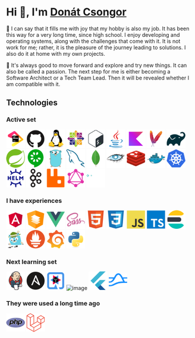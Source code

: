 # Hi 👋, I'm [Donát Csongor](https://www.linkedin.com/in/donat-csongor/)

🔭 I can say that it fills me with joy that my hobby is also my job. It has been this way for a very long time, since high school. 
I enjoy developing and operating systems, along with the challenges that come with it. 
It is not work for me; rather, it is the pleasure of the journey leading to solutions. 
I also do it at home with my own projects.

🎯 It's always good to move forward and explore and try new things. It can also be called a passion.
The next step for me is either becoming a Software Architect or a Tech Team Lead. 
Then it will be revealed whether I am compatible with it. 

## Technologies

### Active set
<img src="https://raw.githubusercontent.com/devicons/devicon/master/icons/jetbrains/jetbrains-original.svg" width="50" height="auto" alt="image" title="test"> <img src="https://raw.githubusercontent.com/devicons/devicon/master/icons/github/github-original.svg" width="50" height="auto" alt="image"> <img src="https://raw.githubusercontent.com/devicons/devicon/master/icons/linux/linux-original.svg" width="50" height="auto" alt="image"> <img src="https://raw.githubusercontent.com/devicons/devicon/master/icons/centos/centos-original.svg" width="50" height="auto" alt="image"> <img src="https://raw.githubusercontent.com/devicons/devicon/master/icons/bash/bash-original.svg" width="50" height="auto" alt="image"> <img src="https://raw.githubusercontent.com/devicons/devicon/master/icons/java/java-original.svg" width="50" height="auto" alt="image"> <img src="https://raw.githubusercontent.com/devicons/devicon/master/icons/kotlin/kotlin-original.svg" width="50" height="auto" alt="image"> <img src="https://raw.githubusercontent.com/devicons/devicon/master/icons/maven/maven-original.svg" width="50" height="auto" alt="image"> <img src="https://raw.githubusercontent.com/devicons/devicon/master/icons/gradle/gradle-original.svg" width="50" height="auto" alt="image"> <img src="https://raw.githubusercontent.com/devicons/devicon/master/icons/spring/spring-original.svg" width="50" height="auto" alt="image"> <img src="https://raw.githubusercontent.com/devicons/devicon/master/icons/cucumber/cucumber-plain.svg" width="50" height="auto" alt="image"> <img src="https://raw.githubusercontent.com/devicons/devicon/master/icons/go/go-original.svg" width="50" height="auto" alt="image"> <img src="https://raw.githubusercontent.com/devicons/devicon/master/icons/mysql/mysql-original.svg" width="50" height="auto" alt="image"> <img src="https://raw.githubusercontent.com/devicons/devicon/master/icons/mongodb/mongodb-original.svg" width="50" height="auto" alt="image"> <img src="https://raw.githubusercontent.com/devicons/devicon/master/icons/cassandra/cassandra-original.svg" width="50" height="auto" alt="image"> <img src="https://raw.githubusercontent.com/devicons/devicon/master/icons/redis/redis-original.svg" width="50" height="auto" alt="image"> <img src="https://raw.githubusercontent.com/devicons/devicon/master/icons/docker/docker-original.svg" width="50" height="auto" alt="image"> <img src="https://raw.githubusercontent.com/devicons/devicon/master/icons/kubernetes/kubernetes-original.svg" width="50" height="auto" alt="image"> <img src="https://raw.githubusercontent.com/devicons/devicon/master/icons/helm/helm-original.svg" width="50" height="auto" alt="image"> <img src="https://raw.githubusercontent.com/devicons/devicon/master/icons/apachekafka/apachekafka-original.svg" width="50" height="auto" alt="image"> <img src="https://raw.githubusercontent.com/devicons/devicon/master/icons/rabbitmq/rabbitmq-original.svg" width="50" height="auto" alt="image"> <img src="https://raw.githubusercontent.com/devicons/devicon/master/icons/graphql/graphql-plain.svg" width="50" height="auto" alt="image"> <img src="https://raw.githubusercontent.com/devicons/devicon/master/icons/grpc/grpc-original.svg" width="50" height="auto" alt="image">

### I have experiences
<img src="https://raw.githubusercontent.com/devicons/devicon/master/icons/angular/angular-original.svg" width="50" height="auto" alt="image"> <img src="https://raw.githubusercontent.com/devicons/devicon/master/icons/angularmaterial/angularmaterial-original.svg" width="50" height="auto" alt="image"> <img src="https://raw.githubusercontent.com/devicons/devicon/master/icons/vuejs/vuejs-original.svg" width="50" height="auto" alt="image"> <img src="https://raw.githubusercontent.com/devicons/devicon/master/icons/sass/sass-original.svg" width="50" height="auto" alt="image"> <img src="https://raw.githubusercontent.com/devicons/devicon/master/icons/html5/html5-original.svg" width="50" height="auto" alt="image"> <img src="https://raw.githubusercontent.com/devicons/devicon/master/icons/css3/css3-original.svg" width="50" height="auto" alt="image"> <img src="https://raw.githubusercontent.com/devicons/devicon/master/icons/javascript/javascript-original.svg" width="50" height="auto" alt="image"> <img src="https://raw.githubusercontent.com/devicons/devicon/master/icons/typescript/typescript-original.svg" width="50" height="auto" alt="image"> <img src="https://raw.githubusercontent.com/devicons/devicon/master/icons/elasticsearch/elasticsearch-original.svg" width="50" height="auto" alt="image"> <img src="https://raw.githubusercontent.com/devicons/devicon/master/icons/jaegertracing/jaegertracing-original.svg" width="50" height="auto" alt="image"> <img src="https://raw.githubusercontent.com/devicons/devicon/master/icons/prometheus/prometheus-original.svg" width="50" height="auto" alt="image"> <img src="https://raw.githubusercontent.com/devicons/devicon/master/icons/grafana/grafana-original.svg" width="50" height="auto" alt="image"> <img src="https://raw.githubusercontent.com/devicons/devicon/master/icons/python/python-original.svg" width="50" height="auto" alt="image"> 

### Next learning set
<img src="https://raw.githubusercontent.com/devicons/devicon/master/icons/jenkins/jenkins-original.svg" width="50" height="auto" alt="image"> <img src="https://raw.githubusercontent.com/devicons/devicon/master/icons/ansible/ansible-original.svg" width="50" height="auto" alt="image"> <img src="https://raw.githubusercontent.com/devicons/devicon/master/icons/quarkus/quarkus-original.svg" width="50" height="auto" alt="image"> <img src="https://objectcomputing.com/files/2616/2275/4406/micronaut_stacked_black.svg" width="50" height="auto" alt="image"> <img src="https://raw.githubusercontent.com/devicons/devicon/master/icons/flutter/flutter-original.svg" width="50" height="auto" alt="image"> <img src="media/apache-pulzar.svg" style="padding-bottom: 10px" width="50" height="auto" alt="image">

### They were used a long time ago
<img src="https://raw.githubusercontent.com/devicons/devicon/master/icons/php/php-original.svg" width="50" height="auto" alt="image"> <img src="https://raw.githubusercontent.com/devicons/devicon/master/icons/laravel/laravel-original.svg" width="50" height="auto" alt="image">
